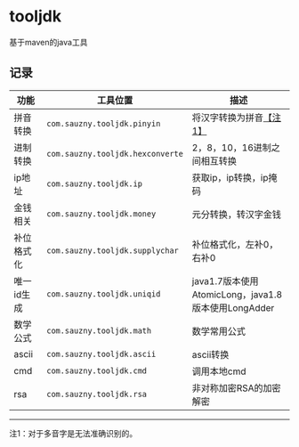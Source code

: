 # tooljdk

基于maven的java工具

## 记录

| 功能 | 工具位置 | 描述 |
|--------|--------|--------|
| 拼音转换 | `com.sauzny.tooljdk.pinyin` | 将汉字转换为拼音[【注1】](#jump_1) |
| 进制转换 | `com.sauzny.tooljdk.hexconverte` | 2，8，10，16进制之间相互转换 |
| ip地址 | `com.sauzny.tooljdk.ip` | 获取ip，ip转换，ip掩码 |
| 金钱相关 | `com.sauzny.tooljdk.money` | 元分转换，转汉字金钱 |
| 补位格式化 | `com.sauzny.tooljdk.supplychar` | 补位格式化，左补0，右补0 |
| 唯一id生成 | `com.sauzny.tooljdk.uniqid` | java1.7版本使用AtomicLong，java1.8版本使用LongAdder |
| 数学公式 | `com.sauzny.tooljdk.math` | 数学常用公式 |
| ascii | `com.sauzny.tooljdk.ascii` | ascii转换 |
| cmd | `com.sauzny.tooljdk.cmd` | 调用本地cmd |
| rsa | `com.sauzny.tooljdk.rsa` | 非对称加密RSA的加密解密 |

* * *

注1：对于多音字是无法准确识别的。
